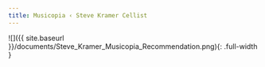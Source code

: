 ```yaml
---
title: Musicopia ‹ Steve Kramer Cellist
---
```

![]({{ site.baseurl }}/documents/Steve_Kramer_Musicopia_Recommendation.png){: .full-width }